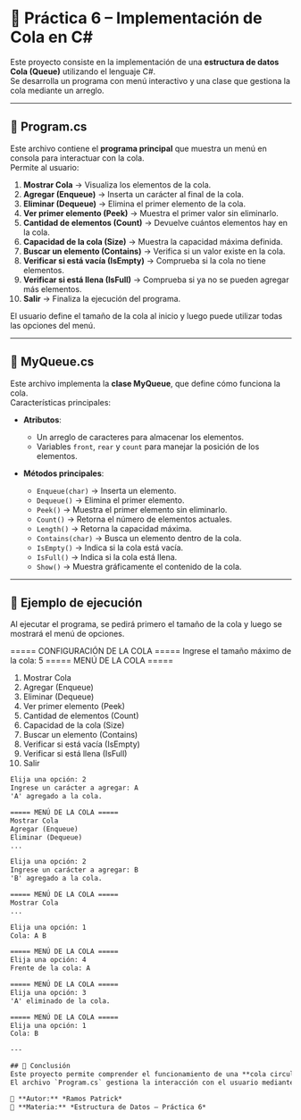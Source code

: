 # 📌 Práctica 6 – Implementación de Cola en C#

Este proyecto consiste en la implementación de una **estructura de datos Cola (Queue)** utilizando el lenguaje C#.  
Se desarrolla un programa con menú interactivo y una clase que gestiona la cola mediante un arreglo.

---

## 🔹 Program.cs
Este archivo contiene el **programa principal** que muestra un menú en consola para interactuar con la cola.  
Permite al usuario:

1. **Mostrar Cola** → Visualiza los elementos de la cola.  
2. **Agregar (Enqueue)** → Inserta un carácter al final de la cola.  
3. **Eliminar (Dequeue)** → Elimina el primer elemento de la cola.  
4. **Ver primer elemento (Peek)** → Muestra el primer valor sin eliminarlo.  
5. **Cantidad de elementos (Count)** → Devuelve cuántos elementos hay en la cola.  
6. **Capacidad de la cola (Size)** → Muestra la capacidad máxima definida.  
7. **Buscar un elemento (Contains)** → Verifica si un valor existe en la cola.  
8. **Verificar si está vacía (IsEmpty)** → Comprueba si la cola no tiene elementos.  
9. **Verificar si está llena (IsFull)** → Comprueba si ya no se pueden agregar más elementos.  
0. **Salir** → Finaliza la ejecución del programa.  

El usuario define el tamaño de la cola al inicio y luego puede utilizar todas las opciones del menú.

---

## 🔹 MyQueue.cs
Este archivo implementa la **clase MyQueue**, que define cómo funciona la cola.  
Características principales:

- **Atributos**:  
  - Un arreglo de caracteres para almacenar los elementos.  
  - Variables `front`, `rear` y `count` para manejar la posición de los elementos.  

- **Métodos principales**:  
  - `Enqueue(char)` → Inserta un elemento.  
  - `Dequeue()` → Elimina el primer elemento.  
  - `Peek()` → Muestra el primer elemento sin eliminarlo.  
  - `Count()` → Retorna el número de elementos actuales.  
  - `Length()` → Retorna la capacidad máxima.  
  - `Contains(char)` → Busca un elemento dentro de la cola.  
  - `IsEmpty()` → Indica si la cola está vacía.  
  - `IsFull()` → Indica si la cola está llena.  
  - `Show()` → Muestra gráficamente el contenido de la cola.  

---

## 🔹 Ejemplo de ejecución

Al ejecutar el programa, se pedirá primero el tamaño de la cola y luego se mostrará el menú de opciones.

===== CONFIGURACIÓN DE LA COLA =====
Ingrese el tamaño máximo de la cola: 5
===== MENÚ DE LA COLA =====
1. Mostrar Cola
2. Agregar (Enqueue)
3. Eliminar (Dequeue)
4. Ver primer elemento (Peek)
5. Cantidad de elementos (Count)
6. Capacidad de la cola (Size)
7. Buscar un elemento (Contains)
8. Verificar si está vacía (IsEmpty)
9. Verificar si está llena (IsFull)
0. Salir

```txt
Elija una opción: 2
Ingrese un carácter a agregar: A
'A' agregado a la cola.

===== MENÚ DE LA COLA =====
Mostrar Cola
Agregar (Enqueue)
Eliminar (Dequeue)
...

Elija una opción: 2
Ingrese un carácter a agregar: B
'B' agregado a la cola.

===== MENÚ DE LA COLA =====
Mostrar Cola
...

Elija una opción: 1
Cola: A B

===== MENÚ DE LA COLA =====
Elija una opción: 4
Frente de la cola: A

===== MENÚ DE LA COLA =====
Elija una opción: 3
'A' eliminado de la cola.

===== MENÚ DE LA COLA =====
Elija una opción: 1
Cola: B

---

## 📌 Conclusión
Este proyecto permite comprender el funcionamiento de una **cola circular implementada con arreglos** en C#.  
El archivo `Program.cs` gestiona la interacción con el usuario mediante un menú, mientras que `MyQueue.cs` contiene toda la lógica de la estructura de datos.

📌 **Autor:** *Ramos Patrick*  
📌 **Materia:** *Estructura de Datos – Práctica 6*
